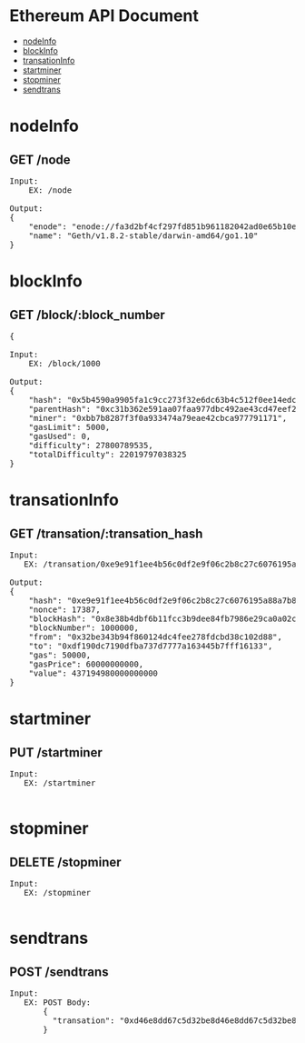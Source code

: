 # Ethereum  API Document

* <a href="#node" class="scrollto">nodeInfo</a>
* <a href="#block" class="scrollto">blockInfo</a>
* <a href="#transation" class="scrollto">transationInfo</a>
* <a href="#startminer" class="scrollto">startminer</a>
* <a href="#stopminer" class="scrollto">stopminer</a>
* <a href="#sendtrans" class="scrollto">sendtrans</a>



<a name="node"></a>
# nodeInfo
## <span class="label label-default">GET /node
<pre>
Input:
    EX: /node

Output:
{
    "enode": "enode://fa3d2bf4cf297fd851b961182042ad0e65b10e1026ecca9c2e3fda249647e38e78847e456cb779b695e4e5f571dd3e65391a498a09887c5fce36f4085f889db4@xxx.xxx.xx.xx:30303",
    "name": "Geth/v1.8.2-stable/darwin-amd64/go1.10"
}
</pre>


<a name="block"></a>
# blockInfo
## <span class="label label-default">GET /block/:block_number
<pre>
{

Input:
    EX: /block/1000

Output:
{
    "hash": "0x5b4590a9905fa1c9cc273f32e6dc63b4c512f0ee14edc6fa41c26b416a7b5d58",
    "parentHash": "0xc31b362e591aa07faa977dbc492ae43cd47eef291920435153bbbf3acaf2fc2f",
    "miner": "0xbb7b8287f3f0a933474a79eae42cbca977791171",
    "gasLimit": 5000,
    "gasUsed": 0,
    "difficulty": 27800789535,
    "totalDifficulty": 22019797038325
}
</pre>


<a name="transation"></a>
# transationInfo
## <span class="label label-default">GET /transation/:transation_hash
<pre>
Input:
   EX: /transation/0xe9e91f1ee4b56c0df2e9f06c2b8c27c6076195a88a7b8537ba8313d80e6f124e

Output:
{
    "hash": "0xe9e91f1ee4b56c0df2e9f06c2b8c27c6076195a88a7b8537ba8313d80e6f124e",
    "nonce": 17387,
    "blockHash": "0x8e38b4dbf6b11fcc3b9dee84fb7986e29ca0a02cecd8977c161ff7333329681e",
    "blockNumber": 1000000,
    "from": "0x32be343b94f860124dc4fee278fdcbd38c102d88",
    "to": "0xdf190dc7190dfba737d7777a163445b7fff16133",
    "gas": 50000,
    "gasPrice": 60000000000,
    "value": 437194980000000000
}
</pre>


<a name="startminer"></a>
# startminer
## <span class="label label-default">PUT /startminer
<pre>
Input:
   EX: /startminer

</pre>


<a name="stopminer"></a>
# stopminer
## <span class="label label-default">DELETE /stopminer
<pre>
Input:
   EX: /stopminer

</pre>


<a name="sendtrans"></a>
# sendtrans
## <span class="label label-default">POST /sendtrans
<pre>
Input:
   EX: POST Body:
       {
         "transation": "0xd46e8dd67c5d32be8d46e8dd67c5d32be8058bb8eb970870f072445675058bb8eb970870f072445675"
       }

</pre>









